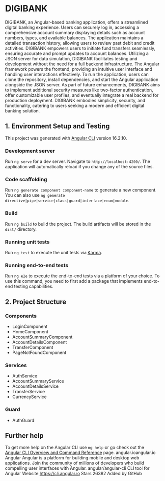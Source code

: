 # DIGIBANK
DIGIBANK, an Angular-based banking application, offers a streamlined digital banking experience. Users can securely log in, accessing a comprehensive account summary displaying details such as account numbers, types, and available balances. The application maintains a detailed transaction history, allowing users to review past debit and credit activities. DIGIBANK empowers users to initiate fund transfers seamlessly, ensuring accurate and prompt updates to account balances.
Utilizing a JSON server for data simulation, DIGIBANK facilitates testing and development without the need for a full backend infrastructure. The Angular framework powers the frontend, providing an intuitive user interface and handling user interactions effectively. To run the application, users can clone the repository, install dependencies, and start the Angular application alongside the JSON server.
As part of future enhancements, DIGIBANK aims to implement additional security measures like two-factor authentication, offer customizable user profiles, and eventually integrate a real backend for production deployment. DIGIBANK embodies simplicity, security, and functionality, catering to users seeking a modern and efficient digital banking solution.
## 1. Environment Setup and Testing
This project was generated with [Angular CLI](https://github.com/angular/angular-cli) version 16.2.10.
### Development server
Run `ng serve` for a dev server. Navigate to `http://localhost:4200/`. The application will automatically reload if you change any of the source files.
### Code scaffolding
Run `ng generate component component-name` to generate a new component. You can also use `ng generate directive|pipe|service|class|guard|interface|enum|module`.
### Build
Run `ng build` to build the project. The build artifacts will be stored in the `dist/` directory.
### Running unit tests
Run `ng test` to execute the unit tests via [Karma](https://karma-runner.github.io).
### Running end-to-end tests
Run `ng e2e` to execute the end-to-end tests via a platform of your choice. To use this command, you need to first add a package that implements end-to-end testing capabilities.
## 2. Project Structure
### Components
* LoginComponent
* HomeComponent
* AccountSummaryComponent
* AccountDetailsComponent
* TransferComponent
* PageNotFoundComponent
### Services
* AuthService
* AccountSummaryService
* AccountDetailsService
* TransferService
* CurrencyService
### Guard
* AuthGuard
## Further help
To get more help on the Angular CLI use `ng help` or go check out the [Angular CLI Overview and Command Reference](https://angular.io/cli) page.
angular.ioangular.io
Angular
Angular is a platform for building mobile and desktop web applications.
Join the community of millions of developers who build compelling user interfaces with Angular.
angular/angular-cli
CLI tool for Angular
Website
https://cli.angular.io
Stars
26382
Added by GitHub